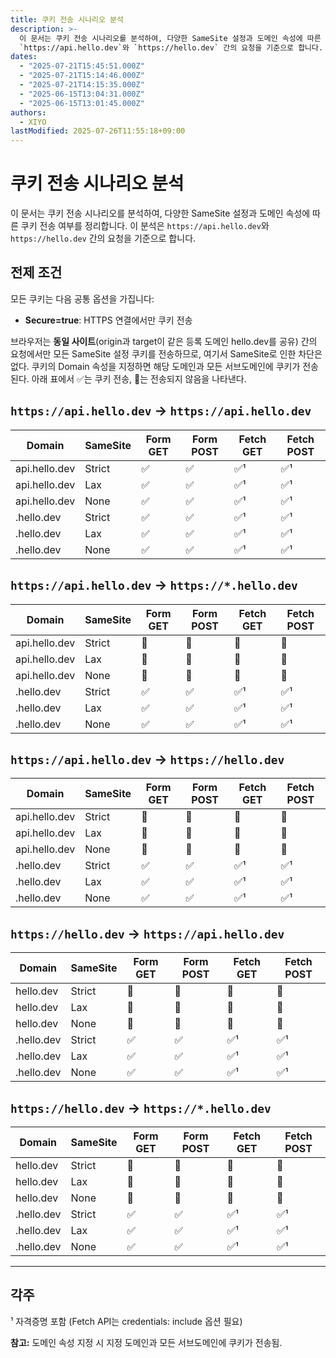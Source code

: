 ```yaml
---
title: 쿠키 전송 시나리오 분석
description: >-
  이 문서는 쿠키 전송 시나리오를 분석하여, 다양한 SameSite 설정과 도메인 속성에 따른 쿠키 전송 여부를 정리합니다. 이 분석은
  `https://api.hello.dev`와 `https://hello.dev` 간의 요청을 기준으로 합니다.
dates:
  - "2025-07-21T15:45:51.000Z"
  - "2025-07-21T15:14:46.000Z"
  - "2025-07-21T14:15:35.000Z"
  - "2025-06-15T13:04:31.000Z"
  - "2025-06-15T13:01:45.000Z"
authors:
  - XIYO
lastModified: 2025-07-26T11:55:18+09:00
---
```

# 쿠키 전송 시나리오 분석

이 문서는 쿠키 전송 시나리오를 분석하여, 다양한 SameSite 설정과 도메인 속성에 따른 쿠키 전송 여부를 정리합니다. 이 분석은 `https://api.hello.dev`와 `https://hello.dev` 간의 요청을 기준으로 합니다.

## 전제 조건

모든 쿠키는 다음 공통 옵션을 가집니다:
- **Secure=true**: HTTPS 연결에서만 쿠키 전송

브라우저는 **동일 사이트**(origin과 target이 같은 등록 도메인 hello.dev를 공유) 간의 요청에서만 모든 SameSite 설정 쿠키를 전송하므로, 여기서 SameSite로 인한 차단은 없다. 쿠키의 Domain 속성을 지정하면 해당 도메인과 모든 서브도메인에 쿠키가 전송된다. 아래 표에서 ✅는 쿠키 전송, 🚫는 전송되지 않음을 나타낸다.

## `https://api.hello.dev` → `https://api.hello.dev`

|**Domain**|**SameSite**|**Form GET**|**Form POST**|**Fetch GET**|**Fetch POST**|
|---|---|---|---|---|---|
|api.hello.dev|Strict|✅|✅|✅¹|✅¹|
|api.hello.dev|Lax|✅|✅|✅¹|✅¹|
|api.hello.dev|None|✅|✅|✅¹|✅¹|
|.hello.dev|Strict|✅|✅|✅¹|✅¹|
|.hello.dev|Lax|✅|✅|✅¹|✅¹|
|.hello.dev|None|✅|✅|✅¹|✅¹|

## `https://api.hello.dev` → `https://*.hello.dev`

|**Domain**|**SameSite**|**Form GET**|**Form POST**|**Fetch GET**|**Fetch POST**|
|---|---|---|---|---|---|
|api.hello.dev|Strict|🚫|🚫|🚫|🚫|
|api.hello.dev|Lax|🚫|🚫|🚫|🚫|
|api.hello.dev|None|🚫|🚫|🚫|🚫|
|.hello.dev|Strict|✅|✅|✅¹|✅¹|
|.hello.dev|Lax|✅|✅|✅¹|✅¹|
|.hello.dev|None|✅|✅|✅¹|✅¹|

## `https://api.hello.dev` → `https://hello.dev`

|**Domain**|**SameSite**|**Form GET**|**Form POST**|**Fetch GET**|**Fetch POST**|
|---|---|---|---|---|---|
|api.hello.dev|Strict|🚫|🚫|🚫|🚫|
|api.hello.dev|Lax|🚫|🚫|🚫|🚫|
|api.hello.dev|None|🚫|🚫|🚫|🚫|
|.hello.dev|Strict|✅|✅|✅¹|✅¹|
|.hello.dev|Lax|✅|✅|✅¹|✅¹|
|.hello.dev|None|✅|✅|✅¹|✅¹|

## `https://hello.dev` → `https://api.hello.dev`

|**Domain**|**SameSite**|**Form GET**|**Form POST**|**Fetch GET**|**Fetch POST**|
|---|---|---|---|---|---|
|hello.dev|Strict|🚫|🚫|🚫|🚫|
|hello.dev|Lax|🚫|🚫|🚫|🚫|
|hello.dev|None|🚫|🚫|🚫|🚫|
|.hello.dev|Strict|✅|✅|✅¹|✅¹|
|.hello.dev|Lax|✅|✅|✅¹|✅¹|
|.hello.dev|None|✅|✅|✅¹|✅¹|

## `https://hello.dev` → `https://*.hello.dev`

|**Domain**|**SameSite**|**Form GET**|**Form POST**|**Fetch GET**|**Fetch POST**|
|---|---|---|---|---|---|
|hello.dev|Strict|🚫|🚫|🚫|🚫|
|hello.dev|Lax|🚫|🚫|🚫|🚫|
|hello.dev|None|🚫|🚫|🚫|🚫|
|.hello.dev|Strict|✅|✅|✅¹|✅¹|
|.hello.dev|Lax|✅|✅|✅¹|✅¹|
|.hello.dev|None|✅|✅|✅¹|✅¹|

---

## 각주

¹ 자격증명 포함 (Fetch API는 credentials: include 옵션 필요)

**참고:** 도메인 속성 지정 시 지정 도메인과 모든 서브도메인에 쿠키가 전송됨.
